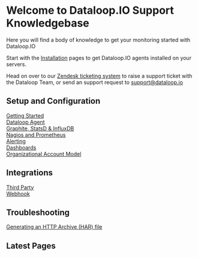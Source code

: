 # Welcome to Dataloop.IO Support Knowledgebase

Here you will find a body of knowledge to get your monitoring started with Dataloop.IO

Start with the [Installation](/agent/) pages to get Dataloop.IO agents installed on your servers.

Head on over to our [Zendesk ticketing system](https://dataloopio.zendesk.com/hc/en-gb/requests/new) to raise a support ticket with the Dataloop Team, or send an support request to <support@dataloop.io>



## Setup and Configuration

[Getting Started](/getting_started/)  
[Dataloop Agent](/agent/)  
[Graphite, StatsD & InfluxDB](/endpoints/)  
[Nagios and Prometheus](/nagios/)  
[Alerting](/alerting/)  
[Dashboards](/dashboards)  
[Organizational Account Model](/account_model)  


## Integrations

[Third Party](/integrations/thirdparty/)  
[Webhook](/integrations/webhook/)


## Troubleshooting

[Generating an HTTP Archive (HAR) file]()



## Latest Pages



